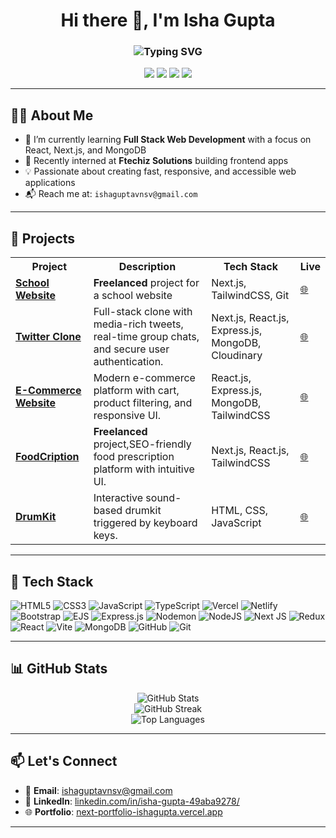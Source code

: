<h1 align="center">
  Hi there 👋, I'm Isha Gupta
</h1>

<h3 align="center">
  <img src="https://readme-typing-svg.herokuapp.com?font=Fira+Code&duration=3000&pause=1000&center=true&vCenter=true&color=&width=435&lines=A+Passionate+Web+Developer;Full+Stack+Enthusiast;Loves+building+clean+UIs;B.Tech(CSE);@+Uttaranchal+University+%282026%29" alt="Typing SVG" />
</h3>

<p align="center">
  <a href="https://github.com/isha-gupta01"><img src="https://img.shields.io/github/followers/isha-gupta01?label=Follow&style=social"></a>
  <a href="https://www.linkedin.com/in/isha-gupta-49aba9278/"><img src="https://img.shields.io/badge/LinkedIn-blue?logo=linkedin&style=flat&logoColor=white"></a>
  <a href="mailto:ishaguptavnsv@gmail.com"><img src="https://img.shields.io/badge/Email-D14836?style=flat&logo=gmail&logoColor=white"></a>
  <a href="https://next-portfolio-ishagupta.vercel.app/"><img src="https://img.shields.io/badge/Portfolio-000?style=flat&logo=vercel&logoColor=white"></a>
</p>

---

## 👩‍💻 About Me

- 🌱 I’m currently learning **Full Stack Web Development** with a focus on React, Next.js, and MongoDB  
- 💼 Recently interned at **Ftechiz Solutions** building frontend apps  
- 💡 Passionate about creating fast, responsive, and accessible web applications  
- 📬 Reach me at: `ishaguptavnsv@gmail.com`

---

## 🚀 Projects

<table>
  <tr>
    <th>Project</th>
    <th>Description</th>
    <th>Tech Stack</th>
    <th>Live</th>
  </tr>
  <tr>
    <td><strong><a href="https://www.greenheavenacademy.in/">School Website</a></strong></td>
    <td><b>Freelanced</b> project for a school website</td>
    <td>Next.js, TailwindCSS, Git</td>
    <td><a href="https://www.greenheavenacademy.in/">🌐</a></td>
  </tr>
  <tr>
    <td><strong><a href="https://twitter-clone-tweets.vercel.app/">Twitter Clone</a></strong></td>
    <td>Full-stack clone with media-rich tweets, real-time group chats, and secure user authentication.</td>
    <td>Next.js, React.js, Express.js, MongoDB, Cloudinary</td>
    <td><a href="https://twitter-clone-tweets.vercel.app/">🌐</a></td>
  </tr>
  <tr>
    <td><strong><a href="https://vistora-ecomm.vercel.app/">E-Commerce Website</a></strong></td>
    <td>Modern e-commerce platform with cart, product filtering, and responsive UI.</td>
    <td>React.js, Express.js, MongoDB, TailwindCSS</td>
    <td><a href="https://vistora-ecomm.vercel.app/">🌐</a></td>
  </tr>
  <tr>
    <td><strong><a href="https://food-cription.vercel.app/">FoodCription</a></strong></td>
    <td><b>Freelanced</b> project,SEO-friendly food prescription platform with intuitive UI.</td>
    <td>Next.js, React.js, TailwindCSS</td>
    <td><a href="https://food-cription.vercel.app/">🌐</a></td>
  </tr>
  <tr>
    <td><strong><a href="https://isha-gupta01.github.io/DrumKit-01/">DrumKit</a></strong></td>
    <td>Interactive sound-based drumkit triggered by keyboard keys.</td>
    <td>HTML, CSS, JavaScript</td>
    <td><a href="https://isha-gupta01.github.io/DrumKit-01/">🌐</a></td>
  </tr>
</table>

---

## 🧰 Tech Stack

![HTML5](https://img.shields.io/badge/html5-%23E34F26.svg?style=radical&logo=html5&logoColor=white) 
![CSS3](https://img.shields.io/badge/css3-%231572B6.svg?style=radical&logo=css3&logoColor=white) 
![JavaScript](https://img.shields.io/badge/javascript-%23323330.svg?style=radical&logo=javascript&logoColor=%23F7DF1E) 
![TypeScript](https://img.shields.io/badge/typescript-%23007ACC.svg?style=radical&logo=typescript&logoColor=white) 
![Vercel](https://img.shields.io/badge/vercel-%23000000.svg?style=radical&logo=vercel&logoColor=white) 
![Netlify](https://img.shields.io/badge/netlify-%23000000.svg?style=radical&logo=netlify&logoColor=#00C7B7) 
![Bootstrap](https://img.shields.io/badge/bootstrap-%238511FA.svg?style=radical&logo=bootstrap&logoColor=white) 
![EJS](https://img.shields.io/badge/ejs-%23B4CA65.svg?style=radical&logo=ejs&logoColor=black) 
![Express.js](https://img.shields.io/badge/express.js-%23404d59.svg?style=radical&logo=express&logoColor=%2361DAFB) 
![Nodemon](https://img.shields.io/badge/nodemon-%23323330.svg?style=radical&logo=nodemon&logoColor=%BBDEAD) 
![NodeJS](https://img.shields.io/badge/node.js-6DA55F?style=radical&logo=node.js&logoColor=white) 
![Next JS](https://img.shields.io/badge/Next-black?style=radical&logo=next.js&logoColor=white) 
![Redux](https://img.shields.io/badge/redux-%23593d88.svg?style=radical&logo=redux&logoColor=white) 
![React](https://img.shields.io/badge/react-%2320232a.svg?style=radical&logo=react&logoColor=%2361DAFB) 
![Vite](https://img.shields.io/badge/vite-%23646CFF.svg?style=radica&logo=vite&logoColor=white) 
![MongoDB](https://img.shields.io/badge/MongoDB-%234ea94b.svg?style=radical&logo=mongodb&logoColor=white) 
![GitHub](https://img.shields.io/badge/github-%23121011.svg?style=radical&logo=github&logoColor=white) 
![Git](https://img.shields.io/badge/git-%23F05033.svg?style=radical&logo=git&logoColor=white)


---

## 📊 GitHub Stats

<p align="center">
  <img src="https://github-readme-stats.vercel.app/api?username=isha-gupta01&show_icons=true&theme=radical" alt="GitHub Stats" />
  <br />
  <img src="https://github-readme-streak-stats.herokuapp.com/?user=isha-gupta01&theme=radical" alt="GitHub Streak" />
  <br />
  <img src="https://github-readme-stats.vercel.app/api/top-langs/?username=isha-gupta01&layout=compact&theme=radical" alt="Top Languages" />
</p>

---


## 📫 Let's Connect

- 📧 **Email**: [ishaguptavnsv@gmail.com](mailto:ishaguptavnsv@gmail.com)  
- 💼 **LinkedIn**: [linkedin.com/in/isha-gupta-49aba9278/](https://www.linkedin.com/in/isha-gupta-49aba9278/)  
- 🌐 **Portfolio**: [next-portfolio-ishagupta.vercel.app](https://next-portfolio-ishagupta.vercel.app)

---

